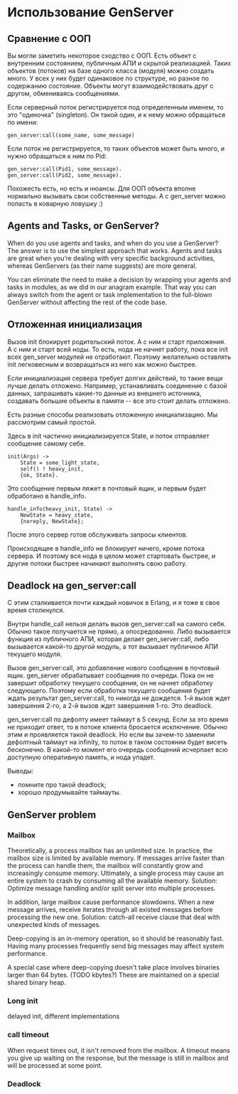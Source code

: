# Использование GenServer

## Сравнение с ООП

Вы могли заметить некоторое сходство с ООП. Есть объект с внутренним
состоянием, публичным АПИ и скрытой реализацией. Таких объектов
(потоков) на базе одного класса (модуля) можно создать много. У всех у
них будет одинаковое по структуре, но разное по содержанию
состояние. Объекты могут взаимодействовать друг с другом, обмениваясь
сообщениями.

Если серверный поток регистрируется под определенным именем, то это
"одиночка" (singleton). Он такой один, и к нему можно обращаться по
имени:

```
gen_server:call(some_name, some_message)
```

Если поток не регистрируется, то таких объектов может быть много, и нужно
обращаться к ним по Pid:

```
gen_server:call(Pid1, some_message).
gen_server:call(Pid2, some_message).
```

Похожесть есть, но есть и нюансы. Для ООП объекта вполне нормально
вызывать свои собственные методы. А с gen\_server можно попасть в
коварную ловушку :)


## Agents and Tasks, or GenServer?

When do you use agents and tasks, and when do you use a GenServer?
The answer is to use the simplest approach that works. Agents and tasks are
great when you’re dealing with very specific background activities, whereas
GenServers (as their name suggests) are more general.

You can eliminate the need to make a decision by wrapping your agents and
tasks in modules, as we did in our anagram example. That way you can always
switch from the agent or task implementation to the full-blown GenServer
without affecting the rest of the code base.


## Отложенная инициализация

Вызов init блокирует родительский поток. А с ним и старт приложения.
А с ним и старт всей ноды. То есть, нода не начнет работу, пока все
init всех gen_server модулей не отработают.  Поэтому желательно
оставлять init легковесным и возвращаться из него как можно быстрее.

Если инициализация сервера требует долгих действий, то такие вещи
лучше делать отложено.  Например, устанавливать соединение с базой
данных, запрашивать какие-то данные из внешнего источника, создавать
большие объекты в памяти -- все это стоит делать отложено.

Есть разные способы реализовать отложенную инициализацию. Мы
рассмотрим самый простой.

Здесь в init частично инициализируется State, и
поток отправляет сообщение самому себе.

```
init(Args) ->
    State = some_light_state,
    self() ! heavy_init,
    {ok, State}.
```

Это сообщение первым ляжет в почтовый ящик, и первым будет обработано
в handle_info.

```
handle_info(heavy_init, State) ->
    NewState = heavy_state,
    {noreply, NewState};
```

После этого сервер готов обслуживать запросы клиентов.

Происходящее в handle_info не блокирует ничего, кроме потока
сервера. И поэтому вся нода в целом может стартовать быстрее, и другие
потоки быстрее начинают выполнять свою работу.


## Deadlock на gen_server:call

С этим сталкивается почти каждый новичок в Erlang, и я тоже в свое
время столкнулся.

Внутри handle\_call нельзя делать вызов gen\_server:call на самого
себя. Обычно такое получается не прямо, а опосредованно. Либо
вызывается функция из публичного АПИ, которая делает gen\_server:call,
либо вызывается какой-то другой модуль, а тот вызывает публичное АПИ
текущего модуля.

Вызов gen\_server:call, это добавление нового сообщения в почтовый
ящик. gen\_server обрабатывает сообщения по очереди. Пока он не
завершит обработку текущего сообщения, он не начнет обработку
следующего. Поэтому если обработка текущего сообщения будет ждать
результат gen\_server:call, то никогда не дождется.  1-й вызов ждет
завершения 2-го, а 2-й вызов ждет завершения 1-го. Это deadlock.

gen\_server:call по дефолту имеет таймаут в 5 секунд. Если за это
время не приходит ответ, то в потоке клиента бросается
исключение. Обычно этим и проявляется такой deadlock.  Но если вы
зачем-то заменили дефолтный таймаут на infinity, то поток в таком
состоянии будет висеть бесконечно.  В какой-то момент его очередь
сообщений исчерпает всю доступную оперативную память, и нода упадет.

Выводы:
- помните про такой deadlock;
- хорошо продумывайте таймауты.



## GenServer problem

### Mailbox

Theoretically, a process mailbox has an unlimited size. In practice, the mailbox size is limited by available memory.
If messages arrive faster than the process can handle them, the mailbox will constantly grow and increasingly consume memory. Ultimately, a single process may cause an entire system to crash by consuming all the available memory. 
Solution: Optimize message handling and/or split server into multiple processes.

In addition, large mailbox cause performance slowdowns. 
When a new message arrives, receive iterates through all existed messages before processing the new one.
Solution: catch-all receive clause that deal with unexpected kinds of messages.

Deep-copying is an in-memory operation, so it should be reasonably fast. 
Having many processes frequently send big messages may affect system performance.

A special case where deep-copying doesn't take place involves binaries larger than 64 bytes. 
(TODO kbytes?)
These are maintained on a special shared binary heap. 

### Long init

delayed init, different implementations


### call timeout

When request times out, it isn't removed from the mailbox. 
A timeout means you give up waiting on the response, but the message is still in mailbox and will be processed at some point.


### Deadlock 

